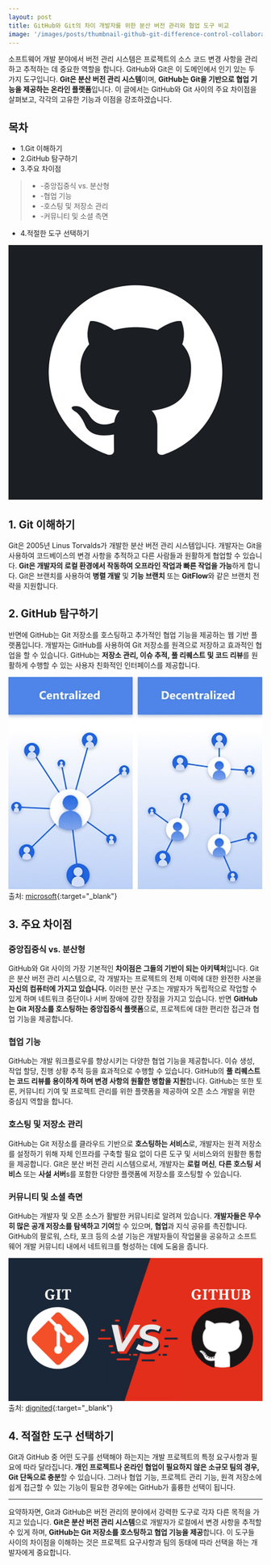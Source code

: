 ```yaml
---
layout: post
title: GitHub와 Git의 차이 개발자를 위한 분산 버전 관리와 협업 도구 비교
image: '/images/posts/thumbnail-github-git-difference-control-collaboration.jpg'
---
```


소프트웨어 개발 분야에서 버전 관리 시스템은 프로젝트의 소스 코드 변경 사항을 관리하고 추적하는 데 중요한 역할을 합니다. GitHub와 Git은 이 도메인에서 인기 있는 두 가지 도구입니다. **Git은 분산 버전 관리 시스템**이며, **GitHub는 Git을 기반으로 협업 기능을 제공하는 온라인 플랫폼**입니다. 이 글에서는 GitHub와 Git 사이의 주요 차이점을 살펴보고, 각각의 고유한 기능과 이점을 강조하겠습니다.

## 목차
* 1.Git 이해하기
* 2.GitHub 탐구하기
* 3.주요 차이점
> - -중앙집중식 vs. 분산형
> - -협업 기능
> - -호스팅 및 저장소 관리
> - -커뮤니티 및 소셜 측면
* 4.적절한 도구 선택하기

![Github 무료 호스팅은 Jekyll을 지원](/images/posts/github-git-difference-control-collaboration/github-git-difference-control-collaboration-1.jpg)

## 1. Git 이해하기
Git은 2005년 Linus Torvalds가 개발한 분산 버전 관리 시스템입니다. 개발자는 Git을 사용하여 코드베이스의 변경 사항을 추적하고 다른 사람들과 원활하게 협업할 수 있습니다. **Git은 개발자의 로컬 환경에서 작동하여 오프라인 작업과 빠른 작업을 가능**하게 합니다. Git은 브랜치를 사용하여 **병렬 개발** 및 **기능 브랜치** 또는 **GitFlow**와 같은 브랜치 전략을 지원합니다.

## 2. GitHub 탐구하기
반면에 GitHub는 Git 저장소를 호스팅하고 추가적인 협업 기능을 제공하는 웹 기반 플랫폼입니다. 개발자는 GitHub를 사용하여 Git 저장소를 원격으로 저장하고 효과적인 협업을 할 수 있습니다. GitHub는 **저장소 관리, 이슈 추적, 풀 리퀘스트 및 코드 리뷰**를 원활하게 수행할 수 있는 사용자 친화적인 인터페이스를 제공합니다.

![Github 무료 호스팅은 Jekyll을 지원](/images/posts/github-git-difference-control-collaboration/github-git-difference-control-collaboration-2.jpg)
출처: [microsoft](https://learn.microsoft.com/ko-kr/power-platform/guidance/adoption/delivery-models){:target="_blank"}

## 3. 주요 차이점

### 중앙집중식 vs. 분산형
GitHub와 Git 사이의 가장 기본적인 **차이점은 그들의 기반이 되는 아키텍처**입니다. Git은 분산 버전 관리 시스템으로, 각 개발자는 프로젝트의 전체 이력에 대한 완전한 사본을 **자신의 컴퓨터에 가지고 있습니다.** 이러한 분산 구조는 개발자가 독립적으로 작업할 수 있게 하며 네트워크 중단이나 서버 장애에 강한 장점을 가지고 있습니다. 반면 **GitHub는 Git 저장소를 호스팅하는 중앙집중식 플랫폼**으로, 프로젝트에 대한 편리한 접근과 협업 기능을 제공합니다.

### 협업 기능
GitHub는 개발 워크플로우를 향상시키는 다양한 협업 기능을 제공합니다. 이슈 생성, 작업 할당, 진행 상황 추적 등을 효과적으로 수행할 수 있습니다. GitHub의 **풀 리퀘스트는 코드 리뷰를 용이하게 하며 변경 사항의 원활한 병합을 지원**합니다. GitHub는 또한 토론, 커뮤니티 기여 및 프로젝트 관리를 위한 플랫폼을 제공하여 오픈 소스 개발을 위한 중심지 역할을 합니다.

### 호스팅 및 저장소 관리
GitHub는 Git 저장소를 클라우드 기반으로 **호스팅하는 서비스**로, 개발자는 원격 저장소를 설정하기 위해 자체 인프라를 구축할 필요 없이 다른 도구 및 서비스와의 원활한 통합을 제공합니다. Git은 분산 버전 관리 시스템으로서, 개발자는 **로컬 머신**, **다른 호스팅 서비스** 또는 **사설 서버**s를 포함한 다양한 플랫폼에 저장소를 호스팅할 수 있습니다.

### 커뮤니티 및 소셜 측면
GitHub는 개발자 및 오픈 소스가 활발한 커뮤니티로 알려져 있습니다. **개발자들은 무수히 많은 공개 저장소를 탐색하고 기여**할 수 있으며, **협업**과 지식 공유를 촉진합니다. GitHub의 팔로워, 스타, 포크 등의 소셜 기능은 개발자들이 작업물을 공유하고 소프트웨어 개발 커뮤니티 내에서 네트워크를 형성하는 데에 도움을 줍니다.

![Github 무료 호스팅은 Jekyll을 지원](/images/posts/github-git-difference-control-collaboration/github-git-difference-control-collaboration-3.png)
출처: [dignited](https://www.dignited.com/103985/what-is-github-git-vs-github-pricing-and-more/){:target="_blank"}

## 4. 적절한 도구 선택하기
Git과 GitHub 중 어떤 도구를 선택해야 하는지는 개발 프로젝트의 특정 요구사항과 필요에 따라 달라집니다. **개인 프로젝트나 온라인 협업이 필요하지 않은 소규모 팀의 경우, Git 단독으로 충분**할 수 있습니다. 그러나 협업 기능, 프로젝트 관리 기능, 원격 저장소에 쉽게 접근할 수 있는 기능이 필요한 경우에는 GitHub가 훌륭한 선택이 됩니다.

- - -

요약하자면, Git과 GitHub은 버전 관리의 분야에서 강력한 도구로 각자 다른 목적을 가지고 있습니다. **Git은 분산 버전 관리 시스템**으로 개발자가 로컬에서 변경 사항을 추적할 수 있게 하며, **GitHub는 Git 저장소를 호스팅하고 협업 기능을 제공**합니다. 이 도구들 사이의 차이점을 이해하는 것은 프로젝트 요구사항과 팀의 동태에 따라 선택을 하는 개발자에게 중요합니다.